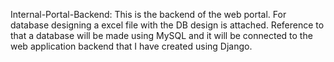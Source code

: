 Internal-Portal-Backend:
This is the backend of the web portal. For database designing a excel file with the DB design is attached. Reference to that a database will be made using MySQL and it will be connected to the web application backend that I have created using Django.
